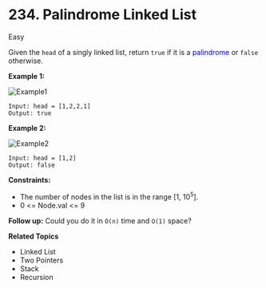 # 234. Palindrome Linked List

Easy

Given the `head` of a singly linked list, return `true` if it is a <font color=blue>palindrome</font> or `false` otherwise.

 

**Example 1:**

![Example1](https://assets.leetcode.com/uploads/2021/03/03/pal1linked-list.jpg)
```
Input: head = [1,2,2,1]
Output: true
```
**Example 2:**

![Example2](https://assets.leetcode.com/uploads/2021/03/03/pal2linked-list.jpg)
```
Input: head = [1,2]
Output: false
``` 

**Constraints:**

- The number of nodes in the list is in the range [1, $10^5$].
- 0 <= Node.val <= 9
 

**Follow up:** Could you do it in `O(n)` time and `O(1)` space?

**Related Topics**
- Linked List
- Two Pointers
- Stack
- Recursion
